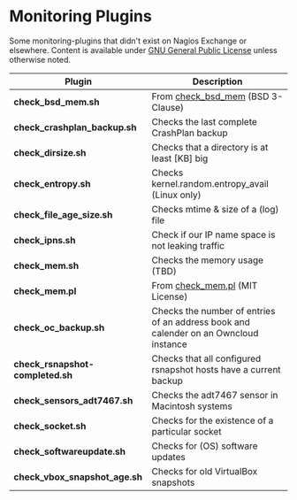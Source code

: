 # Monitoring Plugins

Some monitoring-plugins that didn't exist on Nagios Exchange or elsewhere. Content
is available under [GNU General Public License](https://www.gnu.org/licenses/gpl-2.0.html "GNU General Public License, version 2") unless otherwise noted.

Plugin				| Description
--------------------------------|---------------------------------------------------
**check_bsd_mem.sh**		| From [check_bsd_mem](https://github.com/bmccorkle/check_bsd_mem "Monitoring Plugin to check Memory Usage on FreeBSD") (BSD 3-Clause)
**check_crashplan_backup.sh**	| Checks the last complete CrashPlan backup
**check_dirsize.sh**		| Checks that a directory is at least [KB] big
**check_entropy.sh**		| Checks kernel.random.entropy_avail (Linux only)
**check_file_age_size.sh**	| Checks mtime & size of a (log) file
**check_ipns.sh**		| Check if our IP name space is not leaking traffic
**check_mem.sh**		| Checks the memory usage (TBD)
**check_mem.pl**		| From [check_mem.pl](https://github.com/justintime/nagios-plugins/blob/master/check_mem/check_mem.pl "Revision of check_mem.pl that splits out cache memory from application memory") (MIT License)
**check_oc_backup.sh**		| Checks the number of entries of an address book and calender on an Owncloud instance
**check_rsnapshot-completed.sh**| Checks that all configured rsnapshot hosts have a current backup
**check_sensors_adt7467.sh**	| Checks the adt7467 sensor in Macintosh systems
**check_socket.sh**		| Checks for the existence of a particular socket
**check_softwareupdate.sh**	| Checks for (OS) software updates
**check_vbox_snapshot_age.sh**	| Checks for old VirtualBox snapshots
